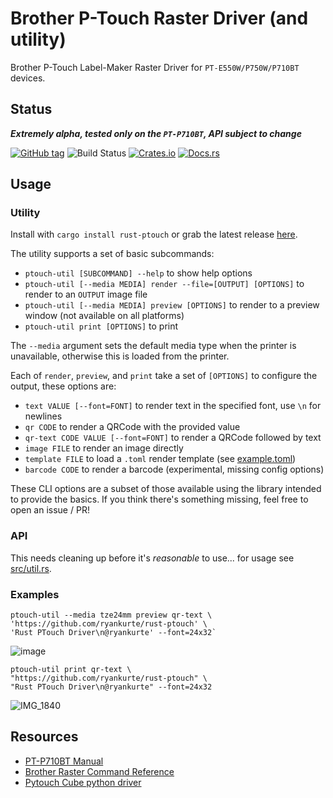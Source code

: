 # Brother P-Touch Raster Driver (and utility)

Brother P-Touch Label-Maker Raster Driver for `PT-E550W/P750W/P710BT` devices.


## Status

***Extremely alpha, tested only on the `PT-P710BT`, API subject to change***

[![GitHub tag](https://img.shields.io/github/tag/ryankurte/rust-ptouch.svg)](https://github.com/ryankurte/rust-ptouch)
![Build Status](https://github.com/ryankurte/rust-ptouch/workflows/Rust/badge.svg)
[![Crates.io](https://img.shields.io/crates/v/ptouch.svg)](https://crates.io/crates/ptouch)
[![Docs.rs](https://docs.rs/ptouch/badge.svg)](https://docs.rs/ptouch)


## Usage

### Utility

Install with `cargo install rust-ptouch` or grab the latest release [here](https://github.com/ryankurte/rust-ptouch/releases/latest).

The utility supports a set of basic subcommands:

- `ptouch-util [SUBCOMMAND] --help` to show help options
- `ptouch-util [--media MEDIA] render --file=[OUTPUT] [OPTIONS]` to render to an `OUTPUT` image file
- `ptouch-util [--media MEDIA] preview [OPTIONS]` to render to a preview window (not available on all platforms)
- `ptouch-util print [OPTIONS]` to print

The `--media` argument sets the default media type when the printer is unavailable, otherwise this is loaded from the printer.

Each of `render`, `preview`, and `print` take a set of `[OPTIONS]` to configure the output, these options are:

- `text VALUE [--font=FONT]` to render text in the specified font, use `\n` for newlines
- `qr CODE` to render a QRCode with the provided value
- `qr-text CODE VALUE [--font=FONT]` to render a QRCode followed by text
- `image FILE` to render an image directly
- `template FILE` to load a `.toml` render template (see [example.toml](example.toml))
- `barcode CODE` to render a barcode (experimental, missing config options)

These CLI options are a subset of those available using the library intended to provide the basics. If you think there's something missing, feel free to open an issue / PR!


### API

This needs cleaning up before it's _reasonable_ to use... for usage see [src/util.rs](src/util.rs).

### Examples

```
ptouch-util --media tze24mm preview qr-text \
'https://github.com/ryankurte/rust-ptouch' \
'Rust PTouch Driver\n@ryankurte' --font=24x32`
```

![image](https://user-images.githubusercontent.com/860620/111896515-0c7e1000-8a7f-11eb-95e6-af5f7b18a1ae.png)

```
ptouch-util print qr-text \
"https://github.com/ryankurte/rust-ptouch" \
"Rust PTouch Driver\n@ryankurte" --font=24x32
```
![IMG_1840](https://user-images.githubusercontent.com/860620/111896577-9201c000-8a7f-11eb-9c5f-a5041dba9236.jpg)


## Resources

- [PT-P710BT Manual](https://support.brother.com/g/b/manualtop.aspx?c=eu_ot&lang=en&prod=p710bteuk)
- [Brother Raster Command Reference](https://download.brother.com/welcome/docp100064/cv_pte550wp750wp710bt_eng_raster_101.pdf)
- [Pytouch Cube python driver](https://github.com/piksel/pytouch-cube)
